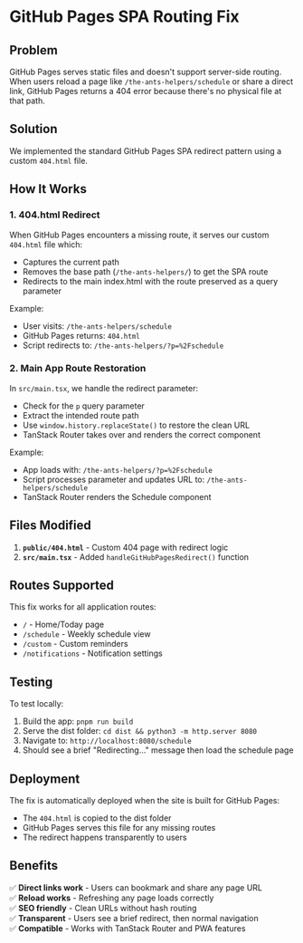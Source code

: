 # GitHub Pages SPA Routing Fix

## Problem

GitHub Pages serves static files and doesn't support server-side routing. When users reload a page like `/the-ants-helpers/schedule` or share a direct link, GitHub Pages returns a 404 error because there's no physical file at that path.

## Solution

We implemented the standard GitHub Pages SPA redirect pattern using a custom `404.html` file.

## How It Works

### 1. 404.html Redirect

When GitHub Pages encounters a missing route, it serves our custom `404.html` file which:

- Captures the current path
- Removes the base path (`/the-ants-helpers/`) to get the SPA route
- Redirects to the main index.html with the route preserved as a query parameter

Example:

- User visits: `/the-ants-helpers/schedule`
- GitHub Pages returns: `404.html`
- Script redirects to: `/the-ants-helpers/?p=%2Fschedule`

### 2. Main App Route Restoration

In `src/main.tsx`, we handle the redirect parameter:

- Check for the `p` query parameter
- Extract the intended route path
- Use `window.history.replaceState()` to restore the clean URL
- TanStack Router takes over and renders the correct component

Example:

- App loads with: `/the-ants-helpers/?p=%2Fschedule`
- Script processes parameter and updates URL to: `/the-ants-helpers/schedule`
- TanStack Router renders the Schedule component

## Files Modified

1. **`public/404.html`** - Custom 404 page with redirect logic
2. **`src/main.tsx`** - Added `handleGitHubPagesRedirect()` function

## Routes Supported

This fix works for all application routes:

- `/` - Home/Today page
- `/schedule` - Weekly schedule view
- `/custom` - Custom reminders
- `/notifications` - Notification settings

## Testing

To test locally:

1. Build the app: `pnpm run build`
2. Serve the dist folder: `cd dist && python3 -m http.server 8080`
3. Navigate to: `http://localhost:8080/schedule`
4. Should see a brief "Redirecting..." message then load the schedule page

## Deployment

The fix is automatically deployed when the site is built for GitHub Pages:

- The `404.html` is copied to the dist folder
- GitHub Pages serves this file for any missing routes
- The redirect happens transparently to users

## Benefits

✅ **Direct links work** - Users can bookmark and share any page URL  
✅ **Reload works** - Refreshing any page loads correctly  
✅ **SEO friendly** - Clean URLs without hash routing  
✅ **Transparent** - Users see a brief redirect, then normal navigation  
✅ **Compatible** - Works with TanStack Router and PWA features
